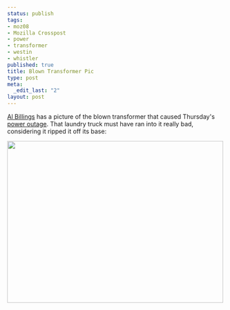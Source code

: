 ```yaml
--- 
status: publish
tags: 
- moz08
- Mozilla Crosspost
- power
- transformer
- westin
- whistler
published: true
title: Blown Transformer Pic
type: post
meta: 
  _edit_last: "2"
layout: post
---
```

<a href="http://www.flickr.com/photos/albill/2720171490/">Al Billings</a> has a picture of the blown transformer that caused Thursday's <a href="http://fredericiana.com/2008/07/31/trapped-part-2/">power outage</a>. That laundry truck must have ran into it really bad, considering it ripped it off its base:

<a href="http://www.flickr.com/photos/albill/2720171490/"><img src="http://fredericiana.com/wp-content/uploads/2008/08/whistler-power-transformer.jpg" alt="" title="Whistler: Blown Power Transformer" width="500" height="375" class="alignnone size-full wp-image-1417" /></a>
